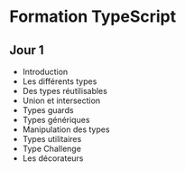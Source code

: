 # Formation TypeScript

## Jour 1

- Introduction
- Les différents types
- Des types réutilisables
- Union et intersection
- Types guards
- Types génériques
- Manipulation des types
- Types utilitaires
- Type Challenge
- Les décorateurs
